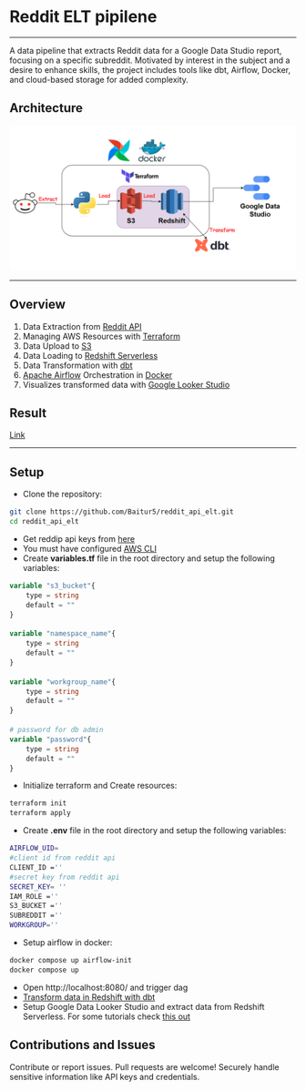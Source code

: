 
# Reddit ELT pipilene
------
A data pipeline that extracts Reddit data for a Google Data Studio report, focusing on a specific subreddit. Motivated by interest in the subject and a desire to enhance skills, the project includes tools like dbt, Airflow, Docker, and cloud-based storage for added complexity.

## Architecture
![architecture](./images/architecture.png)

------

## Overview 
1. Data Extraction from [Reddit API](https://www.reddit.com/dev/api/)
2. Managing AWS Resources with [Terraform](https://developer.hashicorp.com/terraform/intro)
3. Data Upload to [S3](https://aws.amazon.com/s3/)
4. Data Loading to [Redshift Serverless](https://aws.amazon.com/redshift/redshift-serverless/)
5. Data Transformation with [dbt](https://www.getdbt.com/)
6. [Apache Airflow](https://airflow.apache.org/) Orchestration in [Docker](https://www.docker.com/)
7. Visualizes transformed data with [Google Looker Studio](https://lookerstudio.google.com/)

## Result
[Link](https://lookerstudio.google.com/reporting/fdfc7645-fbee-47cc-a06f-25a40b2a61fa)



------
## Setup
- Clone the repository:
```bash
git clone https://github.com/Baitur5/reddit_api_elt.git
cd reddit_api_elt
```
- Get reddip api keys from [here](https://www.reddit.com/prefs/apps)
- You must have configured [AWS CLI](https://docs.aws.amazon.com/cli/latest/userguide/cli-chap-configure.html)
- Create **variables.tf** file in the root directory and setup the following variables:
```terraform
variable "s3_bucket"{
    type = string
    default = ""
}

variable "namespace_name"{
    type = string
    default = ""
}

variable "workgroup_name"{
    type = string
    default = ""
}

# password for db admin
variable "password"{
    type = string
    default = ""
}
```
- Initialize terraform and Create resources:
```bash
terraform init
terraform apply
```
- Create **.env** file in the root directory and setup the following variables:
```bash
AIRFLOW_UID=
#client id from reddit api
CLIENT_ID =''
#secret key from reddit api
SECRET_KEY= ''
IAM_ROLE =''
S3_BUCKET =''
SUBREDDIT =''
WORKGROUP=''
```
- Setup airflow in docker:
```bash
docker compose up airflow-init
docker compose up
```
- Open http://localhost:8080/ and trigger dag
- [Transform data in Redshift with dbt](https://www.getdbt.com/partners/redshift)
- Setup Google Data Looker Studio and extract data from Redshift Serverless. For some tutorials
check [this out](https://support.google.com/looker-studio/answer/6283323?hl=en)

## Contributions and Issues
Contribute or report issues. Pull requests are welcome! Securely handle sensitive information like API keys and credentials.
